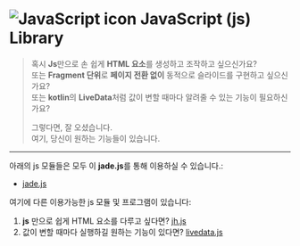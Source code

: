 # ![JavaScript icon](https://upload.wikimedia.org/wikipedia/commons/thumb/9/99/Unofficial_JavaScript_logo_2.svg/33px-Unofficial_JavaScript_logo_2.svg.png) JavaScript (js) Library  
> 혹시 **Js**만으로 손 쉽게 **HTML 요소**를 생성하고 조작하고 싶으신가요?  
> 또는 **Fragment 단위**로 **페이지 전환 없이** 동적으로 슬라이드를 구현하고 싶으신가요?  
> 또는 **kotlin**의 **LiveData**처럼 값이 변할 때마다 알려줄 수 있는 기능이 필요하신가요?  
>   
> 그렇다면, 잘 오셨습니다.  
> 여기, 당신이 원하는 기능들이 있습니다.
---

아래의 js 모듈들은 모두 이 **jade.js**를 통해 이용하실 수 있습니다.:
- [jade.js](https://github.com/hynrusang/js-lib/blob/main/jade.md)

여기에 다른 이용가능한 js 모듈 및 프로그램이 있습니다:
1. **js** 만으로 쉽게 HTML 요소를 다루고 싶다면? [jh.js](https://github.com/hynrusang/js-lib/blob/main/jh.md)
2. 값이 변할 때마다 실행하길 원하는 기능이 있다면? [livedata.js](https://github.com/hynrusang/js-lib/blob/main/livedata.md)
